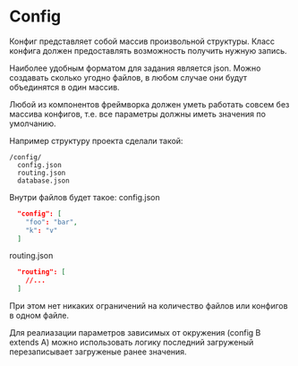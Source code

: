 Config
======

Конфиг представляет собой массив произвольной структуры.
Класс конфига должен предоставлять возможность получить нужную запись.

Наиболее удобным форматом для задания является json.
Можно создавать сколько угодно файлов, в любом случае они будут объединятся в один массив.

Любой из компонентов фреймворка должен уметь работать совсем без массива конфигов, т.е. все параметры 
должны иметь значения по умолчанию.

Например структуру проекта сделали такой:
```
/config/
  config.json
  routing.json
  database.json
```

Внутри файлов будет такое:
config.json
```json
  "config": [
    "foo": "bar",
    "k": "v"
  ]
```

routing.json
```json
  "routing": [
    //...
  ]
```

При этом нет никаких ограничений на количество файлов или конфигов в одном файле.

Для реалиазации параметров зависимых от окружения (config B extends A) можно использовать логику последний загруженый
перезаписывает загруженые ранее значения.
